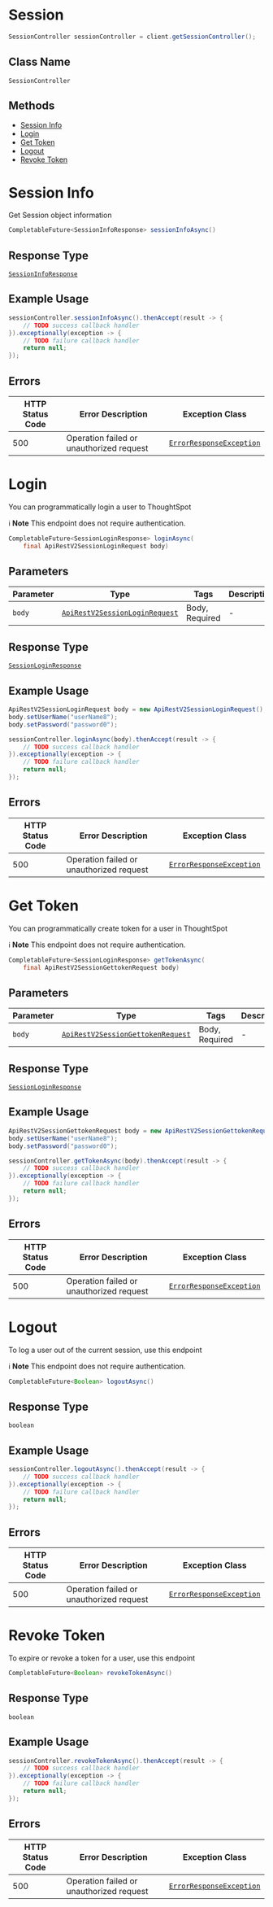 # Session

```java
SessionController sessionController = client.getSessionController();
```

## Class Name

`SessionController`

## Methods

* [Session Info](/doc/controllers/session.md#session-info)
* [Login](/doc/controllers/session.md#login)
* [Get Token](/doc/controllers/session.md#get-token)
* [Logout](/doc/controllers/session.md#logout)
* [Revoke Token](/doc/controllers/session.md#revoke-token)


# Session Info

Get Session object information

```java
CompletableFuture<SessionInfoResponse> sessionInfoAsync()
```

## Response Type

[`SessionInfoResponse`](/doc/models/session-info-response.md)

## Example Usage

```java
sessionController.sessionInfoAsync().thenAccept(result -> {
    // TODO success callback handler
}).exceptionally(exception -> {
    // TODO failure callback handler
    return null;
});
```

## Errors

| HTTP Status Code | Error Description | Exception Class |
|  --- | --- | --- |
| 500 | Operation failed or unauthorized request | [`ErrorResponseException`](/doc/models/error-response-exception.md) |


# Login

You can programmatically login a user to ThoughtSpot

:information_source: **Note** This endpoint does not require authentication.

```java
CompletableFuture<SessionLoginResponse> loginAsync(
    final ApiRestV2SessionLoginRequest body)
```

## Parameters

| Parameter | Type | Tags | Description |
|  --- | --- | --- | --- |
| `body` | [`ApiRestV2SessionLoginRequest`](/doc/models/api-rest-v2-session-login-request.md) | Body, Required | - |

## Response Type

[`SessionLoginResponse`](/doc/models/session-login-response.md)

## Example Usage

```java
ApiRestV2SessionLoginRequest body = new ApiRestV2SessionLoginRequest();
body.setUserName("userName8");
body.setPassword("password0");

sessionController.loginAsync(body).thenAccept(result -> {
    // TODO success callback handler
}).exceptionally(exception -> {
    // TODO failure callback handler
    return null;
});
```

## Errors

| HTTP Status Code | Error Description | Exception Class |
|  --- | --- | --- |
| 500 | Operation failed or unauthorized request | [`ErrorResponseException`](/doc/models/error-response-exception.md) |


# Get Token

You can programmatically create token for a user in ThoughtSpot

:information_source: **Note** This endpoint does not require authentication.

```java
CompletableFuture<SessionLoginResponse> getTokenAsync(
    final ApiRestV2SessionGettokenRequest body)
```

## Parameters

| Parameter | Type | Tags | Description |
|  --- | --- | --- | --- |
| `body` | [`ApiRestV2SessionGettokenRequest`](/doc/models/api-rest-v2-session-gettoken-request.md) | Body, Required | - |

## Response Type

[`SessionLoginResponse`](/doc/models/session-login-response.md)

## Example Usage

```java
ApiRestV2SessionGettokenRequest body = new ApiRestV2SessionGettokenRequest();
body.setUserName("userName8");
body.setPassword("password0");

sessionController.getTokenAsync(body).thenAccept(result -> {
    // TODO success callback handler
}).exceptionally(exception -> {
    // TODO failure callback handler
    return null;
});
```

## Errors

| HTTP Status Code | Error Description | Exception Class |
|  --- | --- | --- |
| 500 | Operation failed or unauthorized request | [`ErrorResponseException`](/doc/models/error-response-exception.md) |


# Logout

To log a user out of the current session, use this endpoint

:information_source: **Note** This endpoint does not require authentication.

```java
CompletableFuture<Boolean> logoutAsync()
```

## Response Type

`boolean`

## Example Usage

```java
sessionController.logoutAsync().thenAccept(result -> {
    // TODO success callback handler
}).exceptionally(exception -> {
    // TODO failure callback handler
    return null;
});
```

## Errors

| HTTP Status Code | Error Description | Exception Class |
|  --- | --- | --- |
| 500 | Operation failed or unauthorized request | [`ErrorResponseException`](/doc/models/error-response-exception.md) |


# Revoke Token

To expire or revoke a token for a user, use this endpoint

```java
CompletableFuture<Boolean> revokeTokenAsync()
```

## Response Type

`boolean`

## Example Usage

```java
sessionController.revokeTokenAsync().thenAccept(result -> {
    // TODO success callback handler
}).exceptionally(exception -> {
    // TODO failure callback handler
    return null;
});
```

## Errors

| HTTP Status Code | Error Description | Exception Class |
|  --- | --- | --- |
| 500 | Operation failed or unauthorized request | [`ErrorResponseException`](/doc/models/error-response-exception.md) |

